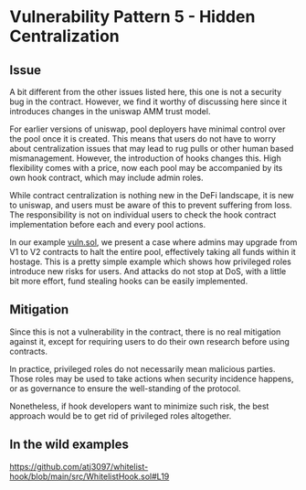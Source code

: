 # Vulnerability Pattern 5 - Hidden Centralization

## Issue

A bit different from the other issues listed here, this one is not a security bug in the contract. However, we find it worthy of discussing here since it introduces changes in the uniswap AMM trust model.

For earlier versions of uniswap, pool deployers have minimal control over the pool once it is created. This means that users do not have to worry about centralization issues that may lead to rug pulls or other human based mismanagement. However, the introduction of hooks changes this. High flexibility comes with a price, now each pool may be accompanied by its own hook contract, which may include admin roles. 

While contract centralization is nothing new in the DeFi landscape, it is new to uniswap, and users must be aware of this to prevent suffering from loss. The responsibility is not on individual users to check the hook contract implementation before each and every pool actions. 

In our example [vuln.sol](), we present a case where admins may upgrade from V1 to V2 contracts to halt the entire pool, effectively taking all funds within it hostage. This is a pretty simple example which shows how privileged roles introduce new risks for users. And attacks do not stop at DoS, with a little bit more effort, fund stealing hooks can be easily implemented.

## Mitigation

Since this is not a vulnerability in the contract, there is no real mitigation against it, except for requiring users to do their own research before using contracts. 

In practice, privileged roles do not necessarily mean malicious parties. Those roles may be used to take actions when security incidence happens, or as governance to ensure the well-standing of the protocol.

Nonetheless, if hook developers want to minimize such risk, the best approach would be to get rid of privileged roles altogether.

## In the wild examples
https://github.com/atj3097/whitelist-hook/blob/main/src/WhitelistHook.sol#L19
